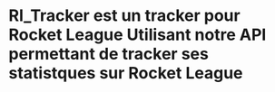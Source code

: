 # Rl_Tracker est un tracker pour Rocket League Utilisant notre API permettant de tracker ses statistques sur Rocket League
